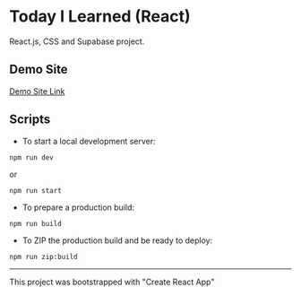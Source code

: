 # Today I Learned (React)
React.js, CSS and Supabase project.

## Demo Site
[Demo Site Link](https://genuine-entremet-077a95.netlify.app)

## Scripts
* To start a local development server:
```
npm run dev
```
or
```
npm run start
```

* To prepare a production build:
```
npm run build
```

* To ZIP the production build and be ready to deploy:
```
npm run zip:build
```


---

This project was bootstrapped with "Create React App"
